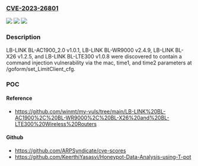 ### [CVE-2023-26801](https://cve.mitre.org/cgi-bin/cvename.cgi?name=CVE-2023-26801)
![](https://img.shields.io/static/v1?label=Product&message=n%2Fa&color=blue)
![](https://img.shields.io/static/v1?label=Version&message=n%2Fa&color=blue)
![](https://img.shields.io/static/v1?label=Vulnerability&message=n%2Fa&color=brighgreen)

### Description

LB-LINK BL-AC1900_2.0 v1.0.1, LB-LINK BL-WR9000 v2.4.9, LB-LINK BL-X26 v1.2.5, and LB-LINK BL-LTE300 v1.0.8 were discovered to contain a command injection vulnerability via the mac, time1, and time2 parameters at /goform/set_LimitClient_cfg.

### POC

#### Reference
- https://github.com/winmt/my-vuls/tree/main/LB-LINK%20BL-AC1900%2C%20BL-WR9000%2C%20BL-X26%20and%20BL-LTE300%20Wireless%20Routers

#### Github
- https://github.com/ARPSyndicate/cve-scores
- https://github.com/KeerthiYasasvi/Honeypot-Data-Analysis-using-T-pot

